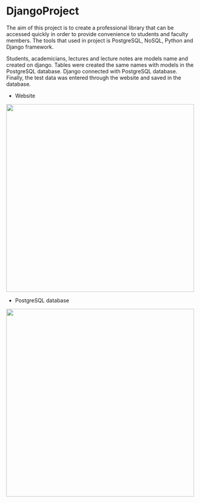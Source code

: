 # DjangoProject

The aim of this project is to create a professional library that can be accessed quickly in order to provide convenience to students and faculty members. 
The tools that used in project is PostgreSQL, NoSQL, Python and Django framework. 

Students, academicians, lectures and lecture notes are models name and created on django. Tables were created the same names with models in the PostgreSQL database. Django connected with PostgreSQL database. Finally, the test data was entered through the website and saved in the database.

* Website
<img src="https://user-images.githubusercontent.com/76746514/191358284-7dca105b-e524-40ae-bd99-d3e990d488a6.png" width="500" />

* PostgreSQL database 
<img src="https://user-images.githubusercontent.com/76746514/191359318-c9bd516e-fcd5-4c46-bb44-4d811eee55eb.png" width="500" />




